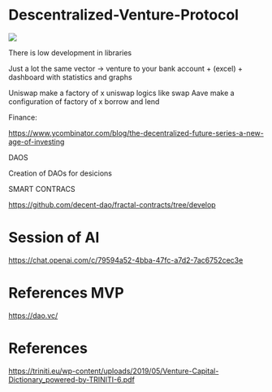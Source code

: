 # Descentralized-Venture-Protocol


![](https://i.ibb.co/MRnR3P3/Screenshot-2023-05-31-at-14-26-11.png)

There is low development in libraries 

Just a lot the same vector -> venture to your bank account + (excel) + dashboard with statistics and graphs

Uniswap make a factory of x uniswap logics like swap
Aave make a configuration of factory of x borrow and lend

Finance:

https://www.ycombinator.com/blog/the-decentralized-future-series-a-new-age-of-investing




DAOS



Creation of DAOs for desicions

SMART CONTRACS

https://github.com/decent-dao/fractal-contracts/tree/develop


# Session of AI 

https://chat.openai.com/c/79594a52-4bba-47fc-a7d2-7ac6752cec3e

# References MVP

https://dao.vc/


# References

https://triniti.eu/wp-content/uploads/2019/05/Venture-Capital-Dictionary_powered-by-TRINITI-6.pdf


